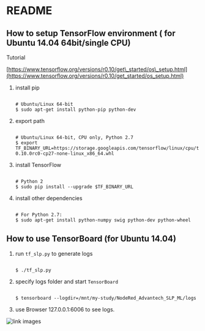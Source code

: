 # README

## How to setup TensorFlow environment \( for Ubuntu 14.04 64bit/single CPU\)

Tutorial

[https://www.tensorflow.org/versions/r0.10/get\_started/os\_setup.html](https://www.tensorflow.org/versions/r0.10/get_started/os_setup.html)

1. install pip

   ```text

   # Ubuntu/Linux 64-bit
   $ sudo apt-get install python-pip python-dev
   ```

2. export path

   ```text

   # Ubuntu/Linux 64-bit, CPU only, Python 2.7
   $ export TF_BINARY_URL=https://storage.googleapis.com/tensorflow/linux/cpu/tensorflow-0.10.0rc0-cp27-none-linux_x86_64.whl
   ```

3. install TensorFlow

   ```text

   # Python 2
   $ sudo pip install --upgrade $TF_BINARY_URL
   ```

4. install other dependencies

   ```text

   # For Python 2.7:
   $ sudo apt-get install python-numpy swig python-dev python-wheel
   ```

## How to use TensorBoard \(for Ubuntu 14.04\)

1. run `tf_slp.py` to generate logs

   ```text

   $ ./tf_slp.py
   ```

2. specify logs folder and start `TensorBoard`

   ```text

   $ tensorboard --logdir=/mnt/my-study/NodeRed_Advantech_SLP_ML/logs
   ```

3. use Browser 127.0.0.1:6006 to see logs.

![link images](https://github.com/ivan0124/my-study/blob/master/TF_hello/images/20160822_5.png)

